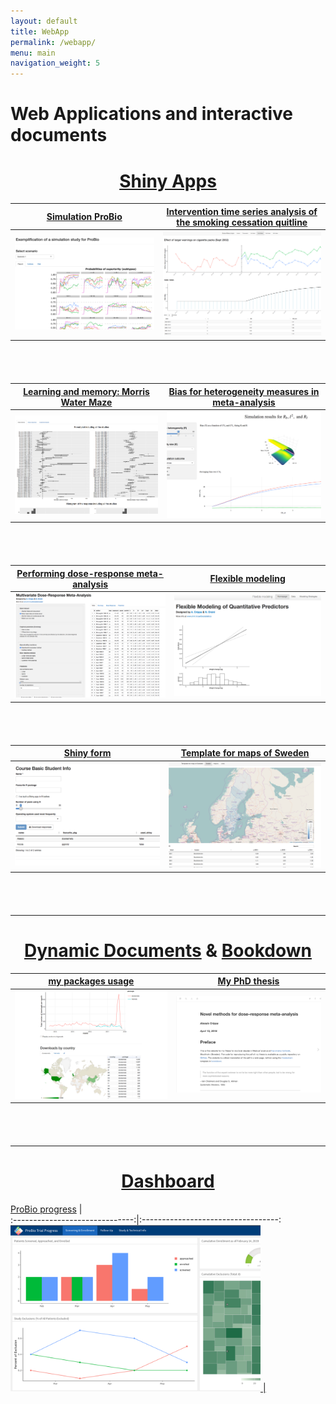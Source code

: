 ```yaml
---
layout: default
title: WebApp
permalink: /webapp/
menu: main
navigation_weight: 5
---
```


Web Applications and interactive documents
========

<center> <h1><a href="http://shiny.rstudio.com/">Shiny Apps</a></h1> </center>

[Simulation ProBio](http://alessiocrippa.com/shiny/sim_probio/)         |  [Intervention time series analysis of the smoking cessation quitline](http://alessiocrippa.com/shiny/SRL/)              
:------------------------------:|:----------------------------------:
<a href="http://alessiocrippa.com/shiny/sim_probio/"><img src="/downloads/pic/sim_probio.png" style="width: 400px;"/> |   <a href="http://alessiocrippa.com/shiny/SRL/"><img src="/downloads/pic/SRL.png" style="width: 400px;"/>  

<div style="height:40px"></div>

[Learning and memory: Morris Water Maze](http://alessiocrippa.com/shiny/fluoride/)         |  [Bias for heterogeneity measures in meta-analysis](http://alessiocrippa.com/shiny/bias/)                          
:------------------------------:|:----------------------------------:
<a href="http://alessiocrippa.com/shiny/fluoride/"><img src="/downloads/pic/fluoride.png" style="width: 400px;"/> |  <a href="http://alessiocrippa.com/shiny/bias/"><img src="/downloads/pic/bias.png" style="width: 400px;"/>


<div style="height:40px"></div>

[Performing dose-response meta-analysis](http://alessiocrippa.com/shiny/dosresmeta/)         |  [Flexible modeling](http://alessiocrippa.com/shiny/flexmod/)                         
:------------------------------:|:----------------------------------:
<a href="http://alessiocrippa.com/shiny/dosresmeta/"><img src="/downloads/pic/dosresmeta_app.png" style="width: 400px;"/> |   <a href="http://alessiocrippa.com/shiny/flexmod/"><img src="/downloads/pic/flexmod.png" style="width: 400px;"/>  

<div style="height:40px"></div>



[Shiny form](http://alessiocrippa.com/shiny/shinyForm/)          |  [Template for maps of Sweden](http://alessiocrippa.com/shiny/maps/)               
:------------------------------:|:----------------------------------:
<a href="http://alessiocrippa.com/shiny/shinyForm/"><img src="/downloads/pic/shiny_form.png" style="width: 400px;"/> |  <a href="http://alessiocrippa.com/shiny/maps/"><img src="/downloads/pic/maps.png" style="width: 400px;"/>


<div style="height:40px"></div>


-----------------------

<center> <h1><a href="http://rmarkdown.rstudio.com/">Dynamic Documents</a> & <a href="https://bookdown.org/">Bookdown</a> </h1> </center>

[my packages usage](http://alessiocrippa.com/shiny/my_packages_usage/)         |  [My PhD thesis](https://bookdown.org/alecri/thesis/)                          
:------------------------------:|:----------------------------------:
<a href="http://alessiocrippa.com/shiny/my_packages_usage/"><img src="/downloads/pic/my_packages_usage.png" alt="bias" style="width: 400px;"/> |   <a href="https://bookdown.org/alecri/thesis/"><img src="/downloads/pic/thesis.png" alt="bias" style="width: 400px;"/>  

<div style="height:40px"></div>



-----------------------

<center> <h1><a href="https://rmarkdown.rstudio.com/flexdashboard/">Dashboard</a></h1> </center>

[ProBio progress](/downloads/probio_dash.html)                         |                          
:------------------------------:|:----------------------------------:
<a href="/downloads/probio_dash.html"><img src="/downloads/pic/probio_dash.png" alt="bias" style="width: 400px;"/> |


<div style="height:40px"></div>
